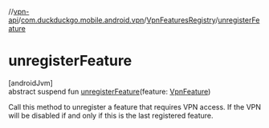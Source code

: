 //[vpn-api](../../../index.md)/[com.duckduckgo.mobile.android.vpn](../index.md)/[VpnFeaturesRegistry](index.md)/[unregisterFeature](unregister-feature.md)

# unregisterFeature

[androidJvm]\
abstract suspend fun [unregisterFeature](unregister-feature.md)(feature: [VpnFeature](../-vpn-feature/index.md))

Call this method to unregister a feature that requires VPN access. If the VPN will be disabled if and only if this is the last registered feature.
